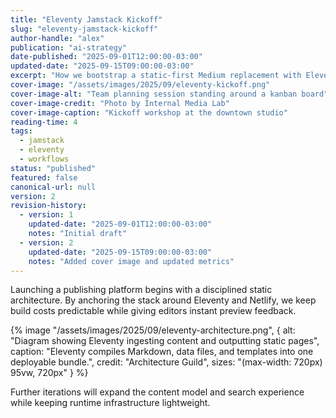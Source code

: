 ```yaml
---
title: "Eleventy Jamstack Kickoff"
slug: "eleventy-jamstack-kickoff"
author-handle: "alex"
publication: "ai-strategy"
date-published: "2025-09-01T12:00:00-03:00"
updated-date: "2025-09-15T09:00:00-03:00"
excerpt: "How we bootstrap a static-first Medium replacement with Eleventy and Netlify."
cover-image: "/assets/images/2025/09/eleventy-kickoff.png"
cover-image-alt: "Team planning session standing around a kanban board"
cover-image-credit: "Photo by Internal Media Lab"
cover-image-caption: "Kickoff workshop at the downtown studio"
reading-time: 4
tags:
  - jamstack
  - eleventy
  - workflows
status: "published"
featured: false
canonical-url: null
version: 2
revision-history:
  - version: 1
    updated-date: "2025-09-01T12:00:00-03:00"
    notes: "Initial draft"
  - version: 2
    updated-date: "2025-09-15T09:00:00-03:00"
    notes: "Added cover image and updated metrics"
---
```


Launching a publishing platform begins with a disciplined static architecture. By anchoring the stack around Eleventy and Netlify, we keep build costs predictable while giving editors instant preview feedback.

{% image "/assets/images/2025/09/eleventy-architecture.png", {
  alt: "Diagram showing Eleventy ingesting content and outputting static pages",
  caption: "Eleventy compiles Markdown, data files, and templates into one deployable bundle.",
  credit: "Architecture Guild",
  sizes: "(max-width: 720px) 95vw, 720px"
} %}

Further iterations will expand the content model and search experience while keeping runtime infrastructure lightweight.
